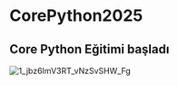 # CorePython2025
## Core Python Eğitimi başladı 


![1_jbz6ImV3RT_vNzSvSHW_Fg](https://github.com/user-attachments/assets/f7f28445-4b78-478b-b3bb-39c9b825ba4c)
